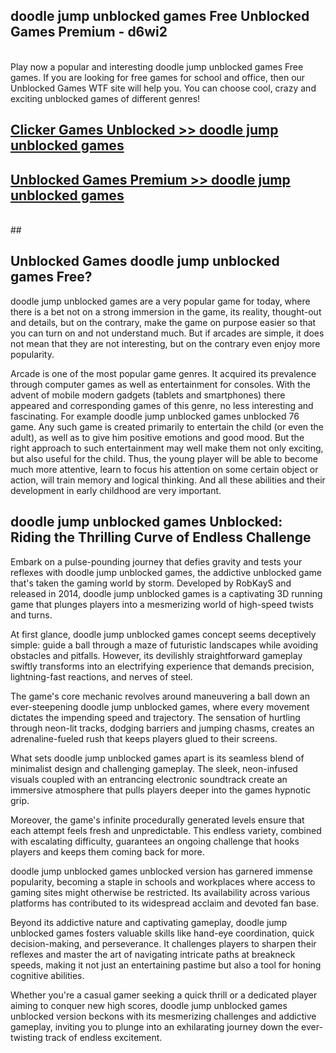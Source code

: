 ## doodle jump unblocked games Free Unblocked Games Premium - d6wi2 <br>
<br>
Play now a popular and interesting doodle jump unblocked games Free games. If you are looking for free games for school and office, then our Unblocked Games WTF site will help you. You can choose cool, crazy and exciting unblocked games of different genres!


##  [Clicker Games Unblocked >> doodle jump unblocked games](http://freeplayer.one?title=doodle_jump_unblocked_games&ref=05)

##  [Unblocked Games Premium >> doodle jump unblocked games](http://freeplayer.one?title=doodle_jump_unblocked_games&ref=05)
  <br>
  ##



## Unblocked Games doodle jump unblocked games Free?

doodle jump unblocked games are a very popular game for today, where there is a bet not on a strong immersion in the game, its reality, thought-out and details, but on the contrary, make the game on purpose easier so that you can turn on and not understand much. But if arcades are simple, it does not mean that they are not interesting, but on the contrary even enjoy more popularity.

Arcade is one of the most popular game genres. It acquired its prevalence through computer games as well as entertainment for consoles. With the advent of mobile modern gadgets (tablets and smartphones) there appeared and corresponding games of this genre, no less interesting and fascinating. For example doodle jump unblocked games unblocked 76 game. Any such game is created primarily to entertain the child (or even the adult), as well as to give him positive emotions and good mood. But the right approach to such entertainment may well make them not only exciting, but also useful for the child. Thus, the young player will be able to become much more attentive, learn to focus his attention on some certain object or action, will train memory and logical thinking. And all these abilities and their development in early childhood are very important.

##  doodle jump unblocked games Unblocked: Riding the Thrilling Curve of Endless Challenge

Embark on a pulse-pounding journey that defies gravity and tests your reflexes with doodle jump unblocked games, the addictive unblocked game that's taken the gaming world by storm. Developed by RobKayS and released in 2014, doodle jump unblocked games is a captivating 3D running game that plunges players into a mesmerizing world of high-speed twists and turns.

At first glance, doodle jump unblocked games concept seems deceptively simple: guide a ball through a maze of futuristic landscapes while avoiding obstacles and pitfalls. However, its devilishly straightforward gameplay swiftly transforms into an electrifying experience that demands precision, lightning-fast reactions, and nerves of steel.

The game's core mechanic revolves around maneuvering a ball down an ever-steepening doodle jump unblocked games, where every movement dictates the impending speed and trajectory. The sensation of hurtling through neon-lit tracks, dodging barriers and jumping chasms, creates an adrenaline-fueled rush that keeps players glued to their screens.

What sets doodle jump unblocked games apart is its seamless blend of minimalist design and challenging gameplay. The sleek, neon-infused visuals coupled with an entrancing electronic soundtrack create an immersive atmosphere that pulls players deeper into the games hypnotic grip.

Moreover, the game's infinite procedurally generated levels ensure that each attempt feels fresh and unpredictable. This endless variety, combined with escalating difficulty, guarantees an ongoing challenge that hooks players and keeps them coming back for more.

doodle jump unblocked games unblocked version has garnered immense popularity, becoming a staple in schools and workplaces where access to gaming sites might otherwise be restricted. Its availability across various platforms has contributed to its widespread acclaim and devoted fan base.

Beyond its addictive nature and captivating gameplay, doodle jump unblocked games fosters valuable skills like hand-eye coordination, quick decision-making, and perseverance. It challenges players to sharpen their reflexes and master the art of navigating intricate paths at breakneck speeds, making it not just an entertaining pastime but also a tool for honing cognitive abilities.

Whether you're a casual gamer seeking a quick thrill or a dedicated player aiming to conquer new high scores, doodle jump unblocked games unblocked version beckons with its mesmerizing challenges and addictive gameplay, inviting you to plunge into an exhilarating journey down the ever-twisting track of endless excitement.